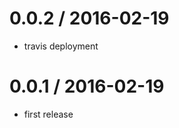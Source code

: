 0.0.2 / 2016-02-19
==================
  * travis deployment

0.0.1 / 2016-02-19
==================

  * first release
